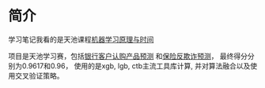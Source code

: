 # 简介

学习笔记我看的是天池课程[机器学习原理与时间](https://tianchi.aliyun.com/course/278?spm=5176.21206777.J_7877492310.18.4d6117c9MFtCtG)

项目是天池学习赛，包括[银行客户认购产品预测](https://tianchi.aliyun.com/competition/entrance/531993/introduction?spm=5176.12281925.0.0.414c71375zwicY)
和[保险反欺诈预测](https://tianchi.aliyun.com/competition/entrance/531994/introduction?spm=5176.12281925.0.0.414c71375zwicY)，
最终得分分别为0.9617和0.96，
使用的是xgb, lgb, ctb主流工具库计算, 并对算法融合以及使用交叉验证策略。
